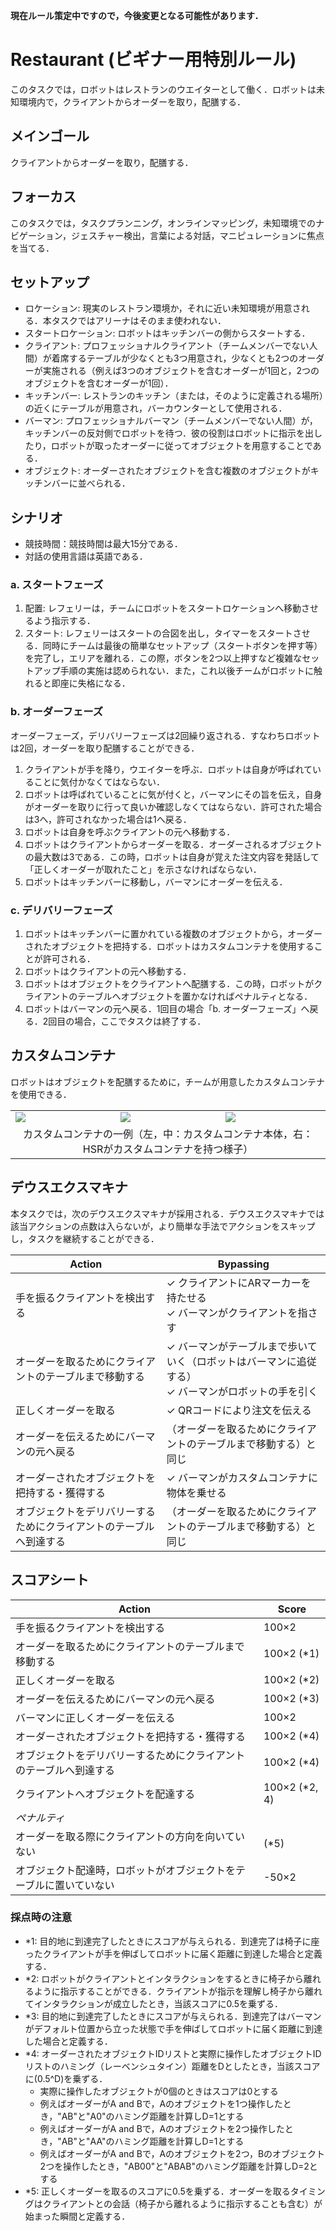 **現在ルール策定中ですので，今後変更となる可能性があります．**

# Restaurant (ビギナー用特別ルール)
このタスクでは，ロボットはレストランのウエイターとして働く．ロボットは未知環境内で，クライアントからオーダーを取り，配膳する．

## メインゴール
クライアントからオーダーを取り，配膳する．

## フォーカス
このタスクでは，タスクプランニング，オンラインマッピング，未知環境でのナビゲーション，ジェスチャー検出，言葉による対話，マニピュレーションに焦点を当てる．

## セットアップ
- ロケーション: 現実のレストラン環境か，それに近い未知環境が用意される．本タスクではアリーナはそのまま使われない．
- スタートロケーション: ロボットはキッチンバーの側からスタートする．
- クライアント: プロフェッショナルクライアント（チームメンバーでない人間）が着席するテーブルが少なくとも3つ用意され，少なくとも2つのオーダーが実施される（例えば3つのオブジェクトを含むオーダーが1回と，2つのオブジェクトを含むオーダーが1回）．
- キッチンバー: レストランのキッチン（または，そのように定義される場所）の近くにテーブルが用意され，バーカウンターとして使用される．
- バーマン: プロフェッショナルバーマン（チームメンバーでない人間）が，キッチンバーの反対側でロボットを待つ．彼の役割はロボットに指示を出したり，ロボットが取ったオーダーに従ってオブジェクトを用意することである．
- オブジェクト: オーダーされたオブジェクトを含む複数のオブジェクトがキッチンバーに並べられる．

## シナリオ
- 競技時間：競技時間は最大15分である．
- 対話の使用言語は英語である．

### a. スタートフェーズ
1. 配置: レフェリーは，チームにロボットをスタートロケーションへ移動させるよう指示する．
1. スタート: レフェリーはスタートの合図を出し，タイマーをスタートさせる．同時にチームは最後の簡単なセットアップ（スタートボタンを押す等）を完了し，エリアを離れる．この際，ボタンを2つ以上押すなど複雑なセットアップ手順の実施は認められない．また，これ以後チームがロボットに触れると即座に失格になる．

### b. オーダーフェーズ
オーダーフェーズ，デリバリーフェーズは2回繰り返される．すなわちロボットは2回，オーダーを取り配膳することができる．
1. クライアントが手を降り，ウエイターを呼ぶ．ロボットは自身が呼ばれていることに気付かなくてはならない．
1. ロボットは呼ばれていることに気が付くと，バーマンにその旨を伝え，自身がオーダーを取りに行って良いか確認しなくてはならない．許可された場合は3へ，許可されなかった場合は1へ戻る．
1. ロボットは自身を呼ぶクライアントの元へ移動する．
1. ロボットはクライアントからオーダーを取る．オーダーされるオブジェクトの最大数は3である．この時，ロボットは自身が覚えた注文内容を発話して「正しくオーダーが取れたこと」を示さなければならない．
1. ロボットはキッチンバーに移動し，バーマンにオーダーを伝える．

### c. デリバリーフェーズ
1. ロボットはキッチンバーに置かれている複数のオブジェクトから，オーダーされたオブジェクトを把持する．ロボットはカスタムコンテナを使用することが許可される．
1. ロボットはクライアントの元へ移動する．
1. ロボットはオブジェクトをクライアントへ配膳する．この時，ロボットがクライアントのテーブルへオブジェクトを置かなければペナルティとなる．
1. ロボットはバーマンの元へ戻る．1回目の場合「b. オーダーフェーズ」へ戻る．2回目の場合，ここでタスクは終了する．

## カスタムコンテナ
ロボットはオブジェクトを配膳するために，チームが用意したカスタムコンテナを使用できる．

<table>
<tr>
  <td>
    <img src="restaurant_custom_container_1.jpg"/>
  </td>
  <td>
    <img src="restaurant_custom_container_2.jpg"/>
  </td>
  <td>
    <img src="restaurant_custom_container_3.jpg"/>
  </td>
</tr>
<tr>
  <td colspan="3">
  <center>
   カスタムコンテナの一例（左，中：カスタムコンテナ本体，右：HSRがカスタムコンテナを持つ様子）
  </center>
  </td>
</tr>
</table>


## デウスエクスマキナ
本タスクでは，次のデウスエクスマキナが採用される．デウスエクスマキナでは該当アクションの点数は入らないが，より簡単な手法でアクションをスキップし，タスクを継続することができる．

| Action | Bypassing |
| --- | --- |
| 手を振るクライアントを検出する | ✓ クライアントにARマーカーを持たせる <br> ✓ バーマンがクライアントを指さす |
| オーダーを取るためにクライアントのテーブルまで移動する | ✓ バーマンがテーブルまで歩いていく（ロボットはバーマンに追従する） <br> ✓ バーマンがロボットの手を引く |
| 正しくオーダーを取る | ✓ QRコードにより注文を伝える |
| オーダーを伝えるためにバーマンの元へ戻る | （オーダーを取るためにクライアントのテーブルまで移動する）と同じ |
| オーダーされたオブジェクトを把持する・獲得する | ✓ バーマンがカスタムコンテナに物体を乗せる |
| オブジェクトをデリバリーするためにクライアントのテーブルへ到達する | （オーダーを取るためにクライアントのテーブルまで移動する）と同じ |

## スコアシート
| Action | Score |
| --- | --- |
| 手を振るクライアントを検出する | 100×2 |
| オーダーを取るためにクライアントのテーブルまで移動する | 100×2 (*1) |
| 正しくオーダーを取る | 100×2 (*2) |
| オーダーを伝えるためにバーマンの元へ戻る | 100×2 (*3) |
| バーマンに正しくオーダーを伝える | 100×2 |
| オーダーされたオブジェクトを把持する・獲得する | 100×2 (*4) |
| オブジェクトをデリバリーするためにクライアントのテーブルへ到達する | 100×2 (*4) |
| クライアントへオブジェクトを配達する | 100×2 (*2, 4) |
| *ペナルティ* | 　 |
| オーダーを取る際にクライアントの方向を向いていない | (*5) |
| オブジェクト配達時，ロボットがオブジェクトをテーブルに置いていない | -50×2 |

### 採点時の注意
- *1: 目的地に到達完了したときにスコアが与えられる．到達完了は椅子に座ったクライアントが手を伸ばしてロボットに届く距離に到達した場合と定義する．
- *2: ロボットがクライアントとインタラクションをするときに椅子から離れるように指示することができる．クライアントが指示を理解し椅子から離れてインタラクションが成立したとき，当該スコアに0.5を乗ずる．
- *3: 目的地に到達完了したときにスコアが与えられる．到達完了はバーマンがデフォルト位置から立った状態で手を伸ばしてロボットに届く距離に到達した場合と定義する．
- *4: オーダーされたオブジェクトIDリストと実際に操作したオブジェクトIDリストのハミング（レーベンシュタイン）距離をDとしたとき，当該スコアに(0.5^D)を乗ずる．
  - 実際に操作したオブジェクトが0個のときはスコアは0とする
  - 例えばオーダーがA and Bで，Aのオブジェクトを1つ操作したとき，"AB"と"A0"のハミング距離を計算しD=1とする
  - 例えばオーダーがA and Bで，Aのオブジェクトを2つ操作したとき，"AB"と"AA"のハミング距離を計算しD=1とする
  - 例えばオーダーがA and Bで，Aのオブジェクトを2つ，Bのオブジェクト2つを操作したとき，"AB00"と"ABAB"のハミング距離を計算しD=2とする
- *5: 正しくオーダーを取るのスコアに0.5を乗ずる．オーダーを取るタイミングはクライアントとの会話（椅子から離れるように指示することも含む）が始まった瞬間と定義する．
